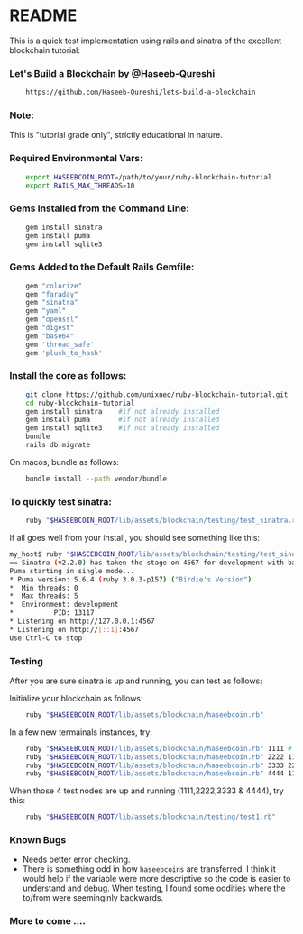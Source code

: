 # README

This is a quick test implementation using rails and sinatra of the excellent blockchain tutorial:

### Let's Build a Blockchain by @Haseeb-Qureshi

```bash
    https://github.com/Haseeb-Qureshi/lets-build-a-blockchain
```

### Note:  

This is "tutorial grade only", strictly educational in nature.


### Required Environmental Vars:

```bash
    export HASEEBCOIN_ROOT=/path/to/your/ruby-blockchain-tutorial   
    export RAILS_MAX_THREADS=10    
```

### Gems Installed from the Command Line:

```bash
    gem install sinatra
    gem install puma
    gem install sqlite3
```

### Gems Added to the Default Rails Gemfile:

```ruby
    gem "colorize"
    gem "faraday"
    gem "sinatra"
    gem "yaml"
    gem "openssl"
    gem "digest"
    gem "base64"
    gem 'thread_safe'
    gem 'pluck_to_hash'
```

### Install the core as follows:

```bash
    git clone https://github.com/unixneo/ruby-blockchain-tutorial.git
    cd ruby-blockchain-tutorial
    gem install sinatra    #if not already installed
    gem install puma       #if not already installed
    gem install sqlite3    #if not already installed
    bundle
    rails db:migrate
```

On macos, bundle as follows:

```bash
    bundle install --path vendor/bundle
```

### To quickly test sinatra:

```bash
    ruby "$HASEEBCOIN_ROOT/lib/assets/blockchain/testing/test_sinatra.rb"
```

If all goes well from your  install, you should see something like this:

```bash
my_host$ ruby "$HASEEBCOIN_ROOT/lib/assets/blockchain/testing/test_sinatra.rb"
== Sinatra (v2.2.0) has taken the stage on 4567 for development with backup from Puma
Puma starting in single mode...
* Puma version: 5.6.4 (ruby 3.0.3-p157) ("Birdie's Version")
*  Min threads: 0
*  Max threads: 5
*  Environment: development
*          PID: 13117
* Listening on http://127.0.0.1:4567
* Listening on http://[::1]:4567
Use Ctrl-C to stop
```

### Testing

After you are sure sinatra is up and running, you can test as follows:

Initialize your blockchain as follows:

```bash
    ruby "$HASEEBCOIN_ROOT/lib/assets/blockchain/haseebcoin.rb"
```

In a few new termainals instances, try:

```bash
    ruby "$HASEEBCOIN_ROOT/lib/assets/blockchain/haseebcoin.rb" 1111 # client on port 1111
    ruby "$HASEEBCOIN_ROOT/lib/assets/blockchain/haseebcoin.rb" 2222 1111 # client on port 2222
    ruby "$HASEEBCOIN_ROOT/lib/assets/blockchain/haseebcoin.rb" 3333 2222 # client on port 3333
    ruby "$HASEEBCOIN_ROOT/lib/assets/blockchain/haseebcoin.rb" 4444 1111 # client on port 4444
```

When those 4 test nodes are up and running (1111,2222,3333 & 4444), try this:

```bash
    ruby "$HASEEBCOIN_ROOT/lib/assets/blockchain/testing/test1.rb"
```

### Known Bugs

- Needs better error checking.   
- There is something odd in how `haseebcoins` are transferred.  I think it would help if the variable were more descriptive so the code is easier to understand and debug.  When testing, I found some oddities where the to/from were seeminginly backwards.


### More to come .... 
